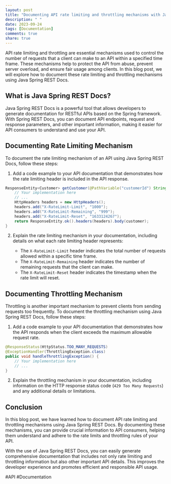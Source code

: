 ```yaml
---
layout: post
title: "Documenting API rate limiting and throttling mechanisms with Java Spring REST Docs"
description: " "
date: 2023-09-24
tags: [Documentation]
comments: true
share: true
---
```


API rate limiting and throttling are essential mechanisms used to control the number of requests that a client can make to an API within a specified time frame. These mechanisms help to protect the API from abuse, prevent server overload, and ensure fair usage among clients. In this blog post, we will explore how to document these rate limiting and throttling mechanisms using Java Spring REST Docs.

## What is Java Spring REST Docs?

Java Spring REST Docs is a powerful tool that allows developers to generate documentation for RESTful APIs based on the Spring framework. With Spring REST Docs, you can document API endpoints, request and response parameters, and other important information, making it easier for API consumers to understand and use your API.

## Documenting Rate Limiting Mechanism

To document the rate limiting mechanism of an API using Java Spring REST Docs, follow these steps:

1. Add a code example to your API documentation that demonstrates how the rate limiting header is included in the API response.

```java
ResponseEntity<Customer> getCustomer(@PathVariable("customerId") String customerId) {
    // Your implementation here
    // ...
    HttpHeaders headers = new HttpHeaders();
    headers.add("X-RateLimit-Limit", "1000");
    headers.add("X-RateLimit-Remaining", "999");
    headers.add("X-RateLimit-Reset", "1633124267");
    return ResponseEntity.ok().headers(headers).body(customer);
}
```

2. Explain the rate limiting mechanism in your documentation, including details on what each rate limiting header represents:

   - The `X-RateLimit-Limit` header indicates the total number of requests allowed within a specific time frame.
   - The `X-RateLimit-Remaining` header indicates the number of remaining requests that the client can make.
   - The `X-RateLimit-Reset` header indicates the timestamp when the rate limit will reset.

## Documenting Throttling Mechanism

Throttling is another important mechanism to prevent clients from sending requests too frequently. To document the throttling mechanism using Java Spring REST Docs, follow these steps:

1. Add a code example to your API documentation that demonstrates how the API responds when the client exceeds the maximum allowable request rate.

```java
@ResponseStatus(HttpStatus.TOO_MANY_REQUESTS)
@ExceptionHandler(ThrottlingException.class)
public void handleThrottlingException() {
    // Your implementation here
    // ...
}
```

2. Explain the throttling mechanism in your documentation, including information on the HTTP response status code (`429 Too Many Requests`) and any additional details or limitations.

## Conclusion

In this blog post, we have learned how to document API rate limiting and throttling mechanisms using Java Spring REST Docs. By documenting these mechanisms, you can provide crucial information to API consumers, helping them understand and adhere to the rate limits and throttling rules of your API.

With the use of Java Spring REST Docs, you can easily generate comprehensive documentation that includes not only rate limiting and throttling information but also other important API details. This improves the developer experience and promotes efficient and responsible API usage.

‍#API #Documentation